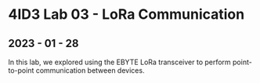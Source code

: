 <h1> 4ID3 Lab 03 - LoRa Communication</h1>
<h2>2023 - 01 - 28</h2>
In this lab, we explored using the EBYTE LoRa transceiver to 
perform point-to-point communication between devices.
